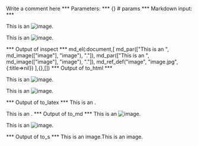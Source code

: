 Write a comment here
*** Parameters: ***
{} # params 
*** Markdown input: ***

This is an ![image][].

This is an ![image].

[image]: image.jpg

*** Output of inspect ***
md_el(:document,[
	md_par(["This is an ", md_image(["image"], "image"), "."]),
	md_par(["This is an ", md_image(["image"], "image"), "."]),
	md_ref_def("image", "image.jpg", {:title=>nil})
],{},[])
*** Output of to_html ***
<p>This is an <img src="image.jpg" alt="image" />.</p>

<p>This is an <img src="image.jpg" alt="image" />.</p>
*** Output of to_latex ***
This is an .

This is an .
*** Output of to_md ***
This is an ![image][].

This is an ![image].

[image]: image.jpg
*** Output of to_s ***
This is an image.This is an image.
